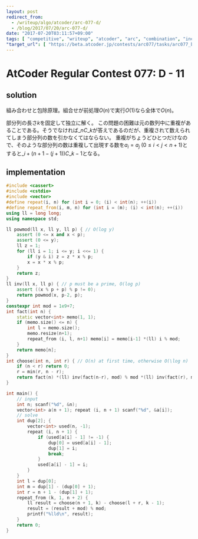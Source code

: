 ```yaml
---
layout: post
redirect_from:
  - /writeup/algo/atcoder/arc-077-d/
  - /blog/2017/07/20/arc-077-d/
date: "2017-07-20T03:11:57+09:00"
tags: [ "competitive", "writeup", "atcoder", "arc", "combination", "inclusion-exclusion-principle" ]
"target_url": [ "https://beta.atcoder.jp/contests/arc077/tasks/arc077_b" ]
---
```


# AtCoder Regular Contest 077: D - 11

## solution

組み合わせと包除原理。組合せが前処理$O(n)$で実行$O(1)$なら全体で$O(n)$。

部分列の長さ$k$を固定して独立に解く。
この問題の困難は元の数列中に重複があることである。そうでなければ${}\_nC\_k$が答えであるのだが、重複されて数えられてしまう部分列の数を引かなくてはならない。
重複がちょうどひとつだけなので、そのような部分列の数は重複して出現する数を$a_i = a_j$ ($0 \le i \lt j \lt n + 1$)とすると${}\_{i + (n + 1 - (j + 1))}C\_{k - 1}$となる。

## implementation

``` c++
#include <cassert>
#include <cstdio>
#include <vector>
#define repeat(i, n) for (int i = 0; (i) < int(n); ++(i))
#define repeat_from(i, m, n) for (int i = (m); (i) < int(n); ++(i))
using ll = long long;
using namespace std;

ll powmod(ll x, ll y, ll p) { // O(log y)
    assert (0 <= x and x < p);
    assert (0 <= y);
    ll z = 1;
    for (ll i = 1; i <= y; i <<= 1) {
        if (y & i) z = z * x % p;
        x = x * x % p;
    }
    return z;
}
ll inv(ll x, ll p) { // p must be a prime, O(log p)
    assert ((x % p + p) % p != 0);
    return powmod(x, p-2, p);
}
constexpr int mod = 1e9+7;
int fact(int n) {
    static vector<int> memo(1, 1);
    if (memo.size() <= n) {
        int l = memo.size();
        memo.resize(n+1);
        repeat_from (i, l, n+1) memo[i] = memo[i-1] *(ll) i % mod;
    }
    return memo[n];
}
int choose(int n, int r) { // O(n) at first time, otherwise O(\log n)
    if (n < r) return 0;
    r = min(r, n - r);
    return fact(n) *(ll) inv(fact(n-r), mod) % mod *(ll) inv(fact(r), mod) % mod;
}

int main() {
    // input
    int n; scanf("%d", &n);
    vector<int> a(n + 1); repeat (i, n + 1) scanf("%d", &a[i]);
    // solve
    int dup[2]; {
        vector<int> used(n, -1);
        repeat (i, n + 1) {
            if (used[a[i] - 1] != -1) {
                dup[0] = used[a[i] - 1];
                dup[1] = i;
                break;
            }
            used[a[i] - 1] = i;
        }
    }
    int l = dup[0];
    int m = dup[1] - (dup[0] + 1);
    int r = n + 1 - (dup[1] + 1);
    repeat_from (k, 1, n + 2) {
        ll result = choose(n + 1, k) - choose(l + r, k - 1);
        result = (result + mod) % mod;
        printf("%lld\n", result);
    }
    return 0;
}
```

